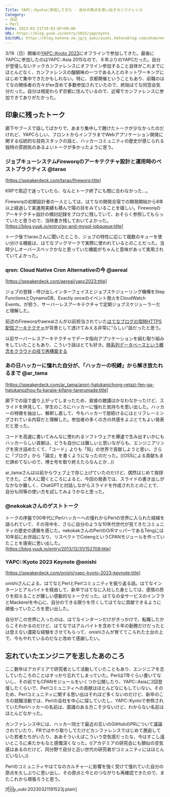 ```yaml
---
Title: YAPC::Kyotoに参加してきた - 自分の原点を思い出すカンファレンス
Category:
- 日記
- Perl
Date: 2023-03-21T19:03:07+09:00
URL: https://blog.yuuk.io/entry/2023/yapckyoto
EditURL: https://blog.hatena.ne.jp/y_uuki/yuuki.hatenablog.com/atom/entry/4207112889973541564
---
```


3/19（日）開催の[YAPC::Kyoto 2023](https://yapcjapan.org/2023kyoto/)にオフラインで参加してきた。最後にYAPCに参加したのはYAPC::Asia 2015なので、８年ぶりのYAPCだった。自分が登壇しないテックカンファレンスにオフライン参加すること自体がこれまでにほとんどなく、カンファレンスの醍醐味の一つである人とのネットワーキングにはじめて集中できたかもしれない。特に、京都開催ということもあり、前職のはてなの関係者の方々がex含めて多数参加されていたので、終始はてな同窓会気分だった。自分は相変わらず京都に住んでいるので、近場でカンファレンスに参加できてありがたかった。

## 印象に残ったトーク

廊下やブースで話してばかりで、あまり集中して聴けたトークが少なかったのだけれど、YAPCらしい、フロントからインフラまでWebアプリケーション開発に関する伝統的な技術スタックの話と、ハッカーコミュニティの歴史が感じられる独特の雰囲気のあるよいトークが多かったように思う。

### ジョブキューシステムFireworqのアーキテクチャ設計と運用時のベストプラクティス @tarao

[https://speakerdeck.com/tarao/fireworq:title]

KRPで周辺で迷っていたら、なんとトーク終了にも間に合わなかった...。

Fireworqの初期設計者の一人としては、はてなの開発合宿での開発開始から8年以上経過して実運用実績も積んで陽の目をみていることを嬉しい。Fireworqのアーキテクチャ設計の検討記録をブログに残していて、おそらく参照してもらっていたと思うので、当時書き残しておいてよかった。[https://blog.yuuk.io/entry/go-and-mysql-jobqueue:title]

トーク後でtaraoさんに聞いたところ、ジョブの特性に応じて複数のキューを使い分ける機能は、はてなブックマークで実際に使われているとのことだった。当時少しオーバースペックかなと思っていた機能がちゃんと意味があって実用されていてよかった。

### qron: Cloud Native Cron Alternativeの今 @aereal

[https://speakerdeck.com/aereal/yapc2023:title]

ジョブの登録・呼び出しインターフェイスとジョブスケジューリング機構をStep FunctionsとDynamoDB、Exactly onceのイベント発火をCloudWatch Events、が担う、サーバーレスアーキテクチャで定期ジョブスケジューラーだと理解した。

前述のFireworqやaerealさんが以前担当されていた[はてなブログの常時HTTPS配信アーキテクチャ](https://speakerdeck.com/aereal/the-epic-of-migration-from-http-to-https-on-hatena-blog-with-aws)が背景として透けてみえる非常に”らしい”話だったと思う。

以前サーバーレスアーキテクチャでデータ指向アプリケーションを組む取り組みをしていたこともあり、こういう話はとても好き。[時系列データベースという概念をクラウドの技で再構築する](https://blog.yuuk.io/entry/the-rebuild-of-tsdb-on-cloud)

### あの日ハッカーに憧れた自分が、「ハッカーの呪縛」から解き放たれるまで @ar_tama

[https://speakerdeck.com/ar_tama/anori-hatukanichong-retazi-fen-ga-hatukanozhou-fu-karajie-kifang-tarerumade:title]

廊下での話で盛り上がってしまったため、直接の聴講はかなわなかったけど、スライドを拝見して、学生のころにハッカーに憧れた気持ちを思い出した。ハッカーの特徴を抽出し、解釈し直して、今もハッカーで居続けるにはとリフレーミングされている内容だと理解した。参加者の多くの方の共感をよぶとてもよい発表だと思った。

コードを高速に書いてみんなに使われるソフトウェアを爆速で生み出すいかにもハッカーらしい貢献は、どうも自分には難しいと思いながらも、エンジニアリングを突き詰めたくて、「コード」よりも「知」の世界で貢献しようと思い、さらに「ブログ」から「論文」を書くようになったのだった。((OSSによる貢献もまだ諦めてないので、博士号を取り終えたらなんとか...))

ar_tamaさんは以前からウェブ上で存じ上げていたのだけど、偶然はじめて挨拶できた。ご本人に聞くところによると、今回の発表では、スライドの書き出しがなかなか難しく、ChatGPTと対話しながらスライドを作成されたとのことで、自分も同等の使い方を試してみようかなと思った。

### @nekokakさんのゲストトーク

トークの序盤で00年代にPerlハッカーへの憧れからPerlの世界に入られた経緯を語られていて、その背中を、さらに自分のような10年代世代が見てきたコミュニティの歴史の連鎖を感じた。nekokakさんのPerlのO/RマッパーであるTengには10年前にお世話になり、リスペクトでCotengというCPANモジュールを作っていたことを唐突に思い出した。[https://blog.yuuk.io/entry/2013/12/31/152708:title]

### YAPC::Kyoto 2023 Keynote @onishi

[https://speakerdeck.com/onishi/yapc-kyoto-2023-keynote:title]

onishiさんによる、はてなとPerlとPerlコミュニティを振り返る話。はてなインターンとアルバイトを経由して、新卒ではてなに入社した身としては、感情の昂りを抑えることが難しい感動的なトークだった。はてなの全サービスのインフラとMackerelを中心に、自分のできる限りを尽くしてはてなに貢献できるように頑張っていたころを思い出した。

自分がこの世界に入ったのは、はてなインターンだけがきっかけで、転職したからこそわかるのだけど、はてなではアルバイトを含めて６年の勤務だけだったとは思えない濃密な経験をさせてもらって、onishiさんが育ててこられた土台の上で、今もやれているのだなと改めて感謝したい。

## 忘れていたエンジニアを志したあのころ

ここ数年はアカデミアで研究者として活動していたこともあり、エンジニアを志していたころのことはすっかり忘れてしまっていた。Perlは7年ぐらい書いてないし、その前でもCPANモジュールをいくつか公開したり、YAPC::Asiaに2回登壇したくらいで、Perlコミュニティへの貢献はほとんどなにもしていない。そのため、Perlコミュニティに関する思い出はそれほど多くないのだけど、新卒のころの就職活動では、Perlの会社を中心に探していたし、YAPC::Kyotoで参照されていたPerlハッカーの名前は、面識のある方こそ少ないけど、わからない名前はほとんどなかった。

カンファレンス中には、ハッカー同士で最近の互いのGitHubのPRについて議論されていたり、PRではやり取りしてたけどカンファレンスではじめて邂逅していた若者たちがいたり、ああそういえばこういう空気感だったな、今はすこし遠いところに来たかもなと感慨深くなった。((アカデミアの研究会にも類似の空気感はあるのだけど、同分野で自分と近い世代の研究者がコミュニティにはほとんどいない。))

Perlのコミュニティやはてなのカルチャーに影響を強く受けて憧れていた自分の原点を久しぶりに思い出し、その原点と今とのつながりも再確認できたので、またこれから頑張ろうと思う。

[f:id:y_uuki:20230321191523j:plain]

